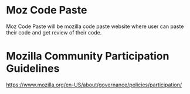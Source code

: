 # Moz Code Paste
Moz Code Paste will be mozilla code paste website where user can paste their code and get review of their code.

# Mozilla Community Participation Guidelines 
https://www.mozilla.org/en-US/about/governance/policies/participation/
